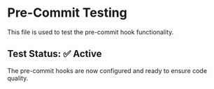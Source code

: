 # Pre-Commit Testing

This file is used to test the pre-commit hook functionality.

## Test Status: ✅ Active

The pre-commit hooks are now configured and ready to ensure code quality.
